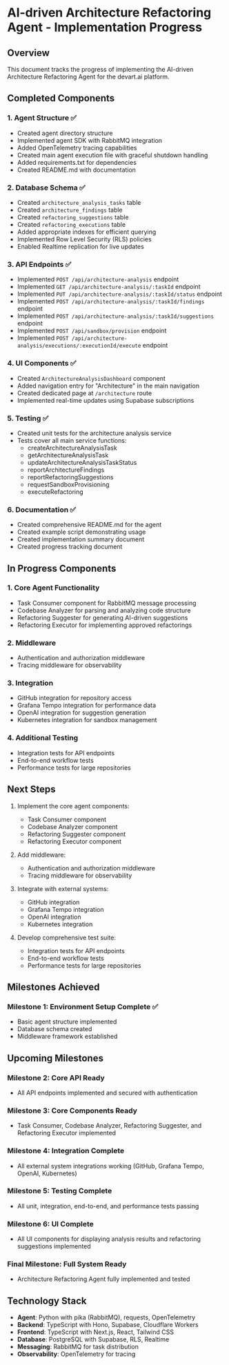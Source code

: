 # AI-driven Architecture Refactoring Agent - Implementation Progress

## Overview
This document tracks the progress of implementing the AI-driven Architecture Refactoring Agent for the devart.ai platform.

## Completed Components

### 1. Agent Structure ✅
- Created agent directory structure
- Implemented agent SDK with RabbitMQ integration
- Added OpenTelemetry tracing capabilities
- Created main agent execution file with graceful shutdown handling
- Added requirements.txt for dependencies
- Created README.md with documentation

### 2. Database Schema ✅
- Created `architecture_analysis_tasks` table
- Created `architecture_findings` table
- Created `refactoring_suggestions` table
- Created `refactoring_executions` table
- Added appropriate indexes for efficient querying
- Implemented Row Level Security (RLS) policies
- Enabled Realtime replication for live updates

### 3. API Endpoints ✅
- Implemented `POST /api/architecture-analysis` endpoint
- Implemented `GET /api/architecture-analysis/:taskId` endpoint
- Implemented `PUT /api/architecture-analysis/:taskId/status` endpoint
- Implemented `POST /api/architecture-analysis/:taskId/findings` endpoint
- Implemented `POST /api/architecture-analysis/:taskId/suggestions` endpoint
- Implemented `POST /api/sandbox/provision` endpoint
- Implemented `POST /api/architecture-analysis/executions/:executionId/execute` endpoint

### 4. UI Components ✅
- Created `ArchitectureAnalysisDashboard` component
- Added navigation entry for "Architecture" in the main navigation
- Created dedicated page at `/architecture` route
- Implemented real-time updates using Supabase subscriptions

### 5. Testing ✅
- Created unit tests for the architecture analysis service
- Tests cover all main service functions:
  - createArchitectureAnalysisTask
  - getArchitectureAnalysisTask
  - updateArchitectureAnalysisTaskStatus
  - reportArchitectureFindings
  - reportRefactoringSuggestions
  - requestSandboxProvisioning
  - executeRefactoring

### 6. Documentation ✅
- Created comprehensive README.md for the agent
- Created example script demonstrating usage
- Created implementation summary document
- Created progress tracking document

## In Progress Components

### 1. Core Agent Functionality
- Task Consumer component for RabbitMQ message processing
- Codebase Analyzer for parsing and analyzing code structure
- Refactoring Suggester for generating AI-driven suggestions
- Refactoring Executor for implementing approved refactorings

### 2. Middleware
- Authentication and authorization middleware
- Tracing middleware for observability

### 3. Integration
- GitHub integration for repository access
- Grafana Tempo integration for performance data
- OpenAI integration for suggestion generation
- Kubernetes integration for sandbox management

### 4. Additional Testing
- Integration tests for API endpoints
- End-to-end workflow tests
- Performance tests for large repositories

## Next Steps

1. Implement the core agent components:
   - Task Consumer component
   - Codebase Analyzer component
   - Refactoring Suggester component
   - Refactoring Executor component

2. Add middleware:
   - Authentication and authorization middleware
   - Tracing middleware for observability

3. Integrate with external systems:
   - GitHub integration
   - Grafana Tempo integration
   - OpenAI integration
   - Kubernetes integration

4. Develop comprehensive test suite:
   - Integration tests for API endpoints
   - End-to-end workflow tests
   - Performance tests for large repositories

## Milestones Achieved

### Milestone 1: Environment Setup Complete ✅
- Basic agent structure implemented
- Database schema created
- Middleware framework established

## Upcoming Milestones

### Milestone 2: Core API Ready
- All API endpoints implemented and secured with authentication

### Milestone 3: Core Components Ready
- Task Consumer, Codebase Analyzer, Refactoring Suggester, and Refactoring Executor implemented

### Milestone 4: Integration Complete
- All external system integrations working (GitHub, Grafana Tempo, OpenAI, Kubernetes)

### Milestone 5: Testing Complete
- All unit, integration, end-to-end, and performance tests passing

### Milestone 6: UI Complete
- All UI components for displaying analysis results and refactoring suggestions implemented

### Final Milestone: Full System Ready
- Architecture Refactoring Agent fully implemented and tested

## Technology Stack

- **Agent**: Python with pika (RabbitMQ), requests, OpenTelemetry
- **Backend**: TypeScript with Hono, Supabase, Cloudflare Workers
- **Frontend**: TypeScript with Next.js, React, Tailwind CSS
- **Database**: PostgreSQL with Supabase, RLS, Realtime
- **Messaging**: RabbitMQ for task distribution
- **Observability**: OpenTelemetry for tracing